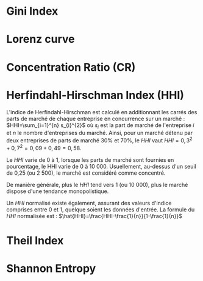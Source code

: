 # Gini Index


# Lorenz curve

# Concentration Ratio (CR)

# Herfindahl-Hirschman Index (HHI)

L'indice de Herfindahl-Hirschman est calculé en additionnant les carrés des parts de marché de chaque entreprise en concurrence sur un marché : $HHI=\sum_{i=1}^{n} s_{i}^{2}$ où $s_{i}$ est la part de marché de l'entreprise $i$ et $n$ le nombre d'entreprises du marché. Ainsi, pour un marché détenu par deux entreprises de parts de marché 30% et 70%, le $HHI$ vaut $HHI=0,3^{2}+0,7^{2}=0,09+0,49=0,58$.

Le $HHI$ varie de 0 à 1, lorsque les parts de marché sont fournies en pourcentage, le HHI varie de 0 à 10 000. Usuellement, au-dessus d'un seuil de 0,25 (ou 2 500), le marché est considéré comme concentré.

De manière générale, plus le $HHI$ tend vers 1 (ou 10 000), plus le marché dispose d'une tendance monopolistique.

Un $HHI$ normalisé existe également, assurant des valeurs d'indice comprises entre 0 et 1, quelque soient les données d'entrée. La formule du $HHI$ normalisée est : $\hat{HHI}=\frac{HHI-\frac{1}{n}}{1-\frac{1}{n}}$


# Theil Index

# Shannon Entropy
